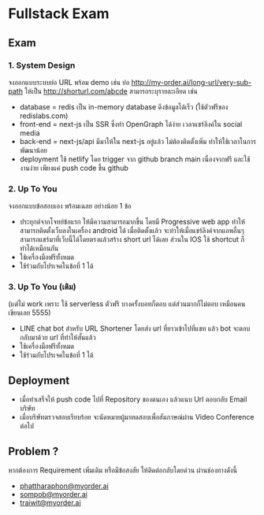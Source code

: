 # Fullstack Exam

## Exam
### 1. System Design
จงออกแบบระบบย่อ URL พร้อม demo
เช่น ย่อ http://my-order.ai/long-url/very-sub-path ให้เป็น http://shorturl.com/abcde
สามารถระบุรายละเอียด เช่น 
- database = redis เป็น in-memory database ดึงข้อมูลได้เร็ว (ใช้ตัวฟรีของ redislabs.com)
- front-end = next-js เป็น SSR ซึ่งทำ OpenGraph ได้ง่าย เวลาแชร์ลิงค์ใน social media
- back-end = next-js/api มีมาให้ใน next-js อยู่แล้ว ไม่ต้องติดตั้งเพิ่ม ทำให้ใช้เวลาในการพัฒนาน้อย
- deployment ใช้ netlify โดย trigger จาก github branch main เนื่องจากฟรี และใช้งานง่าย เพียงแค่ push code ขึ้น github


### 2. Up To You
จงออกแบบข้อสอบเอง พร้อมเฉลย อย่างน้อย 1 ข้อ
- ประยุกต์จากโจทย์ข้อแรก ให้มีความสามารถมากขึ้น โดยมี Progressive web app ทำให้สามารถติดตั้งเว็บลงในเครื่อง android ได้ เมื่อติดตั้งแล้ว จะทำให้เมื่อแชร์ลิงค์จากแอพอื่นๆ สามารถแชร์มาที่เว็บนี้ได้โดยตรงแล้วสร้าง short url ได้เลย ส่วนใน IOS ใช้ shortcut ก็ทำได้เหมือนกัน
- ใช้เครื่องมือฟรีทั้งหมด
- ใช้ร่วมกับโปรเจคในข้อที่ 1 ได้


### 3. Up To You (เดิม)
(แต่ไม่ work เพราะ ใช้ serverless ตัวฟรี บางครั้งบอทก็ตอบ แต่ส่วนมากก็ไม่ตอบ เหมือนคนเขียนเลย 5555)
- LINE chat bot สำหรับ URL Shortener โดยส่ง url ที่ยาวเข้าไปที่แชท แล้ว bot จะตอบกลับมาด้วย url ที่ทำให้สั้นแล้ว
- ใช้เครื่องมือฟรีทั้งหมด
- ใช้ร่วมกับโปรเจคในข้อที่ 1 ได้

## Deployment
- เมื่อทำเสร็จให้ push code ไปที่ Repository ของตนเอง แล้วแนบ Url ตอบกลับ Email บริษัท
- เมื่อบริษัทตรวจสอบเรียบร้อย จะนัดหมายผู้มาทดสอบเพื่อสัมภาษณ์ผ่าน Video Conference ต่อไป

## Problem ?
หากต้องการ Requirement เพิ่มเติม หรือมีข้อสงสัย ให้ติดต่อกลับโดยด่วน ผ่านช่องทางดังนี้
- phattharaphon@myorder.ai
- sompob@myorder.ai
- traiwit@myorder.ai